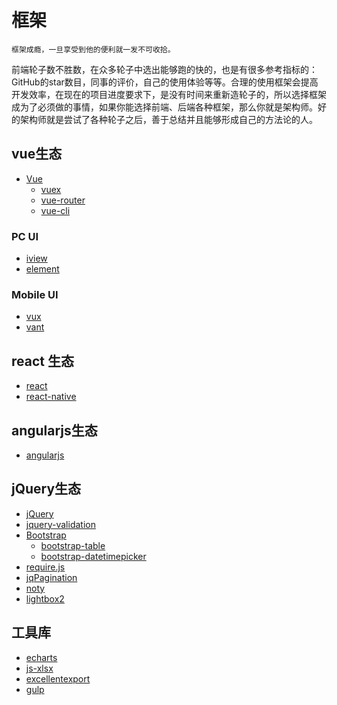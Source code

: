 # 框架
    框架成瘾，一旦享受到他的便利就一发不可收拾。

前端轮子数不胜数，在众多轮子中选出能够跑的快的，也是有很多参考指标的：
GitHub的star数目，同事的评价，自己的使用体验等等。合理的使用框架会提高开发效率，在现在的项目进度要求下，是没有时间来重新造轮子的，所以选择框架成为了必须做的事情，如果你能选择前端、后端各种框架，那么你就是架构师。好的架构师就是尝试了各种轮子之后，善于总结并且能够形成自己的方法论的人。

## vue生态
- [Vue](https://github.com/vuejs/vue)
    - [vuex](https://github.com/vuejs/vuex)
    - [vue-router](https://github.com/vuejs/vue-router)
    - [vue-cli](https://github.com/vuejs/vue-cli)

### PC UI
- [iview](https://github.com/iview/iview)
- [element](https://github.com/ElemeFE/element)

### Mobile UI
- [vux](https://github.com/airyland/vux)
- [vant](https://github.com/youzan/vant)

## react 生态
- [react](https://github.com/facebook/react)
- [react-native](https://github.com/facebook/react-native)

## angularjs生态
- [angularjs](https://github.com/angular/angular.js)

## jQuery生态
- [jQuery](https://github.com/jquery/jquery)
- [jquery-validation](https://github.com/jquery-validation/jquery-validation)
- [Bootstrap](https://github.com/twbs/bootstrap)
    - [bootstrap-table](https://github.com/wenzhixin/bootstrap-table)
    - [bootstrap-datetimepicker](https://github.com/Eonasdan/bootstrap-datetimepicker)
- [require.js](https://requirejs.org/)
- [jqPagination](https://github.com/beneverard/jqPagination)
- [noty](https://github.com/needim/noty)
- [lightbox2](https://github.com/lokesh/lightbox2)

## 工具库
- [echarts](https://github.com/apache/incubator-echarts)
- [js-xlsx](https://github.com/SheetJS/js-xlsx)
- [excellentexport](https://github.com/jmaister/excellentexport)
- [gulp](https://github.com/gulpjs/gulp)
